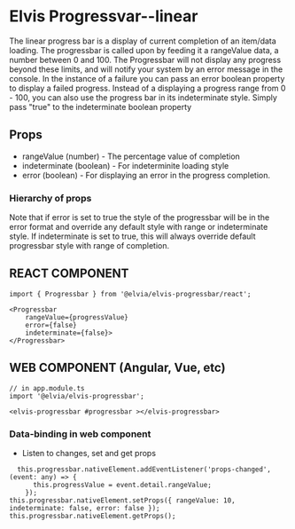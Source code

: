 # Elvis Progressvar--linear

The linear progress bar is a display of current completion of an item/data loading. The progressbar is called
upon by feeding it a rangeValue data, a number between 0 and 100. The Progressbar will not display any
progress beyond these limits, and will notify your system by an error message in the console. In the instance
of a failure you can pass an error boolean property to display a failed progress. Instead of a displaying a
progress range from 0 - 100, you can also use the progress bar in its indeterminate style. Simply pass "true"
to the indeterminate boolean property

## Props

- rangeValue (number) - The percentage value of completion
- indeterminate (boolean) - For indeterminite loading style
- error (boolean) - For displaying an error in the progress completion.

### Hierarchy of props

Note that if error is set to true the style of the progressbar will be in the error format and override any
default style with range or indeterminate style. If indeterminate is set to true, this will always override
default progressbar style with range of completion.

## REACT COMPONENT

```
import { Progressbar } from '@elvia/elvis-progressbar/react';
```

```
<Progressbar
    rangeValue={progressValue}
    error={false}
    indeterminate={false}>
</Progressbar>

```

## WEB COMPONENT (Angular, Vue, etc)

```
// in app.module.ts
import '@elvia/elvis-progressbar';
```

```
<elvis-progressbar #progressbar ></elvis-progressbar>

```

### Data-binding in web component

- Listen to changes, set and get props

```
  this.progressbar.nativeElement.addEventListener('props-changed', (event: any) => {
      this.progressValue = event.detail.rangeValue;
    });
this.progressbar.nativeElement.setProps({ rangeValue: 10, indeterminate: false, error: false });
this.progressbar.nativeElement.getProps();
```

